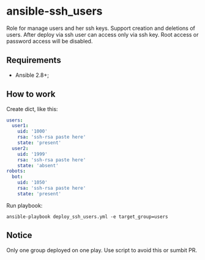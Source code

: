 # ansible-ssh_users

Role for manage users and her ssh keys. Support creation and deletions of users.
After deploy via ssh user can access only via ssh key. Root access or password
access will be disabled.

## Requirements

* Ansible 2.8+;

## How to work

Create dict, like this:

```yaml
users:
  user1:
    uid: '1000'
    rsa: 'ssh-rsa paste here'
    state: 'present'
  user2:
    uid: '1999'
    rsa: 'ssh-rsa paste here'
    state: 'absent'
robots:
  bot:
    uid: '1050'
    rsa: 'ssh-rsa paste here'
    state: 'present'
```

Run playbook:

```shell
ansible-playbook deploy_ssh_users.yml -e target_group=users
```

## Notice

Only one group deployed on one play. Use script to avoid this or sumbit PR.
